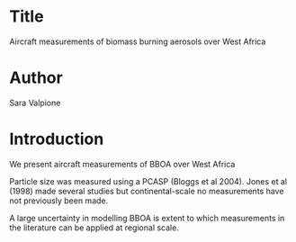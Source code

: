 # Title
Aircraft measurements of biomass burning aerosols over West Africa

# Author
Sara Valpione

# Introduction
We present aircraft measurements of BBOA over West Africa

Particle size was measured using a PCASP (Bloggs et al 2004).
Jones et al (1998) made several studies but continental-scale no measurements have not previously been made.

A large uncertainty in modelling BBOA is extent to which measurements in the literature can be applied at regional scale.
